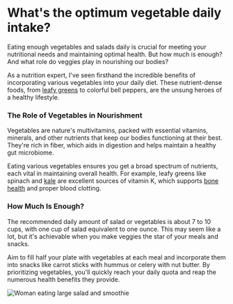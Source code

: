 # What's the optimum vegetable daily intake?

Eating enough vegetables and salads daily is crucial for meeting your nutritional needs and maintaining optimal health. But how much is enough? And what role do veggies play in nourishing our bodies?

As a nutrition expert, I've seen firsthand the incredible benefits of incorporating various vegetables into your daily diet. These nutrient-dense foods, from [leafy greens](https://www.drberg.com/blog/blood-thinners-and-leafy-green-vegetables) to colorful bell peppers, are the unsung heroes of a healthy lifestyle.

### **The Role of Vegetables in Nourishment**

Vegetables are nature's multivitamins, packed with essential vitamins, minerals, and other nutrients that keep our bodies functioning at their best. They're rich in fiber, which aids in digestion and helps maintain a healthy gut microbiome.

Eating various vegetables ensures you get a broad spectrum of nutrients, each vital in maintaining overall health. For example, leafy greens like spinach and [kale](https://www.drberg.com/blog/why-i-love-kale) are excellent sources of vitamin K, which supports [bone health](https://www.drberg.com/blog/7-ways-to-improve-bone-health) and proper blood clotting.

### **How Much Is Enough?**

The recommended daily amount of salad or vegetables is about 7 to 10 cups, with one cup of salad equivalent to one ounce. This may seem like a lot, but it's achievable when you make veggies the star of your meals and snacks.

Aim to fill half your plate with vegetables at each meal and incorporate them into snacks like carrot sticks with hummus or celery with nut butter. By prioritizing vegetables, you'll quickly reach your daily quota and reap the numerous health benefits they provide.

![Woman eating large salad and smoothie](https://drberg-dam.imgix.net/others/selective-focus-woman-broccoli-salad-which.jpg?w=992&auto=compress,format)